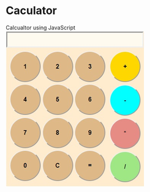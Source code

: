 # Caculator
Calcualtor using JavaScript
![Calculator](https://github.com/salwacynthia/Caculator/blob/master/preview.jpg)
